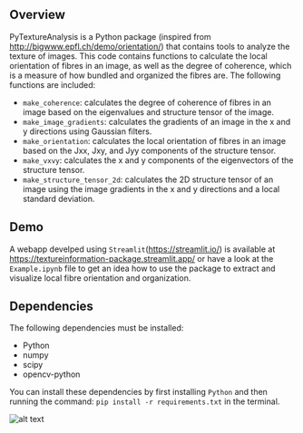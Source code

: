 ## Overview

PyTextureAnalysis is a Python package (inspired from http://bigwww.epfl.ch/demo/orientation/) that contains tools to analyze the texture of images. This code contains functions to calculate the local orientation of fibres in an image, as well as the degree of coherence, which is a measure of how bundled and organized the fibres are. The following functions are included:

- `make_coherence`: calculates the degree of coherence of fibres in an image based on the eigenvalues and structure tensor of the image.
- `make_image_gradients`: calculates the gradients of an image in the x and y directions using Gaussian filters.
- `make_orientation`: calculates the local orientation of fibres in an image based on the Jxx, Jxy, and Jyy components of the structure tensor.
- `make_vxvy`: calculates the x and y components of the eigenvectors of the structure tensor.
- `make_structure_tensor_2d`: calculates the 2D structure tensor of an image using the image gradients in the x and y directions and a local standard deviation.

## Demo

A webapp develped using `Streamlit`(https://streamlit.io/) is available at https://textureinformation-package.streamlit.app/ or have a look at the `Example.ipynb` file to get an idea how to use the package to extract and visualize local fibre orientation and organization.

## Dependencies

The following dependencies must be installed:

- Python
- numpy
- scipy
- opencv-python

You can install these dependencies by first installing `Python` and then running the command: `pip install -r requirements.txt` in the terminal.

![alt text](https://github.com/ajinkya-kulkarni/PyTextureAnalysis/blob/main/StreamlitApp.png)
